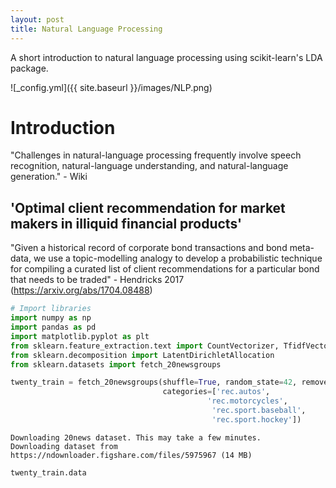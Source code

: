 ```yaml
---
layout: post
title: Natural Language Processing
---
```


A short introduction to natural language processing using scikit-learn's LDA package.

![_config.yml]({{ site.baseurl }}/images/NLP.png)


# Introduction

"Challenges in natural-language processing frequently involve speech recognition, natural-language understanding, and natural-language generation." - Wiki

## 'Optimal client recommendation for market makers in illiquid financial products'
"Given a historical record of corporate bond transactions and bond meta-data, we use a topic-modelling analogy to develop a probabilistic technique for compiling a curated list of client recommendations for a particular bond that needs to be traded" - Hendricks 2017 (https://arxiv.org/abs/1704.08488)


```python
# Import libraries
import numpy as np
import pandas as pd
import matplotlib.pyplot as plt
from sklearn.feature_extraction.text import CountVectorizer, TfidfVectorizer
from sklearn.decomposition import LatentDirichletAllocation
from sklearn.datasets import fetch_20newsgroups
```

```python
twenty_train = fetch_20newsgroups(shuffle=True, random_state=42, remove=("headers", "footers", "quotes"), 
                                  categories=['rec.autos',
                                            'rec.motorcycles',
                                             'rec.sport.baseball',
                                             'rec.sport.hockey'])
```

    Downloading 20news dataset. This may take a few minutes.
    Downloading dataset from https://ndownloader.figshare.com/files/5975967 (14 MB)



```python
twenty_train.data
```

